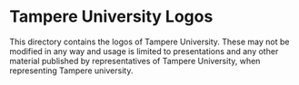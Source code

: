 # Tampere University Logos

This directory contains the logos of Tampere University.
These may not be modified in any way and usage is limited to presentations
and any other material published by representatives of Tampere University,
when representing Tampere university.
